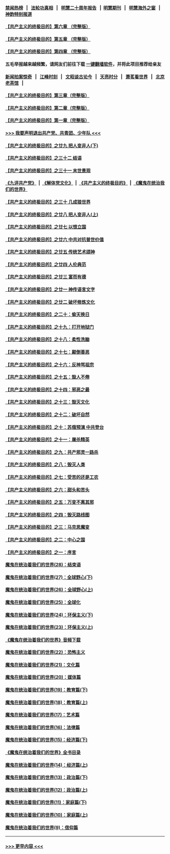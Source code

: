 #### [禁闻热榜](热点新闻.md?=0)  &nbsp;&nbsp;|&nbsp;&nbsp; [法轮功真相](https://github.com/gfw-breaker/truth/blob/master/README.md?=0) &nbsp;&nbsp;|&nbsp;&nbsp; [明慧二十周年报告](https://github.com/gfw-breaker/mh-reports/blob/master/README.md?=0) &nbsp;&nbsp;|&nbsp;&nbsp;[明慧期刊](https://github.com/gfw-breaker/mh-qikan) &nbsp;&nbsp;|&nbsp;&nbsp; [明慧海外之窗](https://github.com/gfw-breaker/mh-news/blob/master/README.md?=0) &nbsp;&nbsp;|&nbsp;&nbsp; [神韵特别报道](https://github.com/gfw-breaker/mh-news/blob/master/shenyun.md?=0)
#### [【共产主义的终极目的】第六章 （完整版）](../pages/nsc422/n11428913.md?t=03052032) 
#### [【共产主义的终极目的】第五章 （完整版）](../pages/nsc422/n11428912.md?t=03052032) 
#### [【共产主义的终极目的】第四章 （完整版）](../pages/nsc422/n11428907.md?t=03052032) 
#### 五毛举报越来越频繁，请网友们前往下载 [一键翻墙软件](https://github.com/gfw-breaker/ssr-accounts)，并将此项目推荐给亲友
#### [新闻拍案惊奇](https://github.com/gfw-breaker/banned-news/blob/master/pages/link4.md) &nbsp;&nbsp;|&nbsp;&nbsp; [江峰时刻](https://github.com/gfw-breaker/banned-news/blob/master/pages/link4.md) &nbsp;&nbsp;|&nbsp;&nbsp; [文昭谈古论今](https://github.com/gfw-breaker/banned-news/blob/master/pages/link4.md) &nbsp;&nbsp;|&nbsp;&nbsp; [天亮时分](https://github.com/gfw-breaker/banned-news/blob/master/pages/link4.md) &nbsp;&nbsp;|&nbsp;&nbsp; [萧茗看世界](https://github.com/gfw-breaker/banned-news/blob/master/pages/link4.md) &nbsp;&nbsp;|&nbsp;&nbsp; [北京老茶馆](https://github.com/gfw-breaker/banned-news/blob/master/pages/link4.md) &nbsp;&nbsp;|&nbsp;&nbsp; 
#### [【共产主义的终极目的】第三章（完整版）](../pages/nsc422/n11428848.md?t=03052032) 
#### [【共产主义的终极目的】第二章（完整版）](../pages/nsc422/n11428831.md?t=03052032) 
#### [【共产主义的终极目的】第一章（完整版）](../pages/nsc422/n11417651.md?t=03052032) 
#### [>>> 我要声明退出共产党、共青团、少年队 <<<](https://github.com/begood0513/goodnews/blob/master/quit/letter.md) 
#### [【共产主义的终极目的】之廿九 把人变非人(下)](../pages/nsc422/n11344140.md?t=03052032) 
#### [【共产主义的终极目的】之三十二 结语](../pages/nsc422/n11360535.md?t=03052032) 
#### [【共产主义的终极目的】之三十一 末世景观](../pages/nsc422/n11351129.md?t=03052032) 
#### [《九评共产党》](https://github.com/begood0513/9ping.md/blob/master/README.md) &nbsp;|&nbsp; [《解体党文化》](../../../../jtdwh.md/blob/master/README.md)  &nbsp;|&nbsp; [《共产主义的终极目的》](../../../../gczydzjmd.md/blob/master/README.md) &nbsp;|&nbsp; [《魔鬼在统治我们的世界》](../../../../mgztzwmdsj.md/blob/master/README.md) 
#### [【共产主义的终极目的】之三十 几成狼世界](../pages/nsc422/n11348280.md?t=03052032) 
#### [【共产主义的终极目的】之廿八 把人变非人(上)](../pages/nsc422/n11340492.md?t=03052032) 
#### [【共产主义的终极目的】之廿七 以恨立国](../pages/nsc422/n11336944.md?t=03052032) 
#### [【共产主义的终极目的】之廿六 中共对抗普世价值](../pages/nsc422/n11324785.md?t=03052032) 
#### [【共产主义的终极目的】之廿五 传统艺术颂神](../pages/nsc422/n11296396.md?t=03052032) 
#### [【共产主义的终极目的】之廿四 人伦典范](../pages/nsc422/n11296397.md?t=03052032) 
#### [【共产主义的终极目的】之廿三 富而有德](../pages/nsc422/n11283598.md?t=03052032) 
#### [【共产主义的终极目的】之廿一 神传语言文字](../pages/nsc422/n11263265.md?t=03052032) 
#### [【共产主义的终极目的】之廿二 破坏修炼文化](../pages/nsc422/n11245728.md?t=03052032) 
#### [【共产主义的终极目的】之二十：偷天换日](../pages/nsc422/n11238846.md?t=03052032) 
#### [【共产主义的终极目的】之十九：打开地狱门](../pages/nsc422/n11206376.md?t=03052032) 
#### [【共产主义的终极目的】之十八：柔性洗脑](../pages/nsc422/n11199994.md?t=03052032) 
#### [【共产主义的终极目的】之十七：颠倒善恶](../pages/nsc422/n11179782.md?t=03052032) 
#### [【共产主义的终极目的】之十六：反神骂祖宗](../pages/nsc422/n11166798.md?t=03052032) 
#### [【共产主义的终极目的】之十五：毁人不倦](../pages/nsc422/n11166792.md?t=03052032) 
#### [【共产主义的终极目的】之十四：邪恶之最](../pages/nsc422/n11150249.md?t=03052032) 
#### [【共产主义的终极目的】之十三：毁灭文化](../pages/nsc422/n11135227.md?t=03052032) 
#### [【共产主义的终极目的】之十二：破坏自然](../pages/nsc422/n11135214.md?t=03052032) 
#### [【共产主义的终极目的】之十：苏俄预演 中共登台](../pages/nsc422/n11118424.md?t=03052032) 
#### [【共产主义的终极目的】之十一：屠杀精英](../pages/nsc422/n11118442.md?t=03052032) 
#### [【共产主义的终极目的】之九：共产邪灵一路杀](../pages/nsc422/n11114139.md?t=03052032) 
#### [【共产主义的终极目的】之八：毁灭人类](../pages/nsc422/n11108503.md?t=03052032) 
#### [【共产主义的终极目的】之七：受苦的还是工农](../pages/nsc422/n11101809.md?t=03052032) 
#### [【共产主义的终极目的】之六：甜头和苦头](../pages/nsc422/n11096971.md?t=03052032) 
#### [【共产主义的终极目的】之五：万变不离其邪](../pages/nsc422/n11091285.md?t=03052032) 
#### [【共产主义的终极目的】之四：毁灭路线图](../pages/nsc422/n11086284.md?t=03052032) 
#### [【共产主义的终极目的】之三：马克思魔变](../pages/nsc422/n11061941.md?t=03052032) 
#### [【共产主义的终极目的】之二：中心之国](../pages/nsc422/n11047728.md?t=03052032) 
#### [【共产主义的终极目的】之一：序言](../pages/nsc422/n11086077.md?t=03052032) 
#### [魔鬼在统治着我们的世界(28)：结束语](../pages/nsc422/n10936246.md?t=03052032) 
#### [魔鬼在统治着我们的世界(27)：全球野心(下)](../pages/nsc422/n10928319.md?t=03052032) 
#### [魔鬼在统治着我们的世界(26)：全球野心(上)](../pages/nsc422/n10900318.md?t=03052032) 
#### [魔鬼在统治着我们的世界(25)：全球化](../pages/nsc422/n10788205.md?t=03052032) 
#### [魔鬼在统治着我们的世界(24)：环保主义(下)](../pages/nsc422/n10695307.md?t=03052032) 
#### [魔鬼在统治着我们的世界(23)：环保主义(上)](../pages/nsc422/n10688613.md?t=03052032) 
#### [《魔鬼在统治着我们的世界》音频下载](../pages/nsc422/n10635553.md?t=03052032) 
#### [魔鬼在统治着我们的世界(22)：恐怖主义](../pages/nsc422/n10614727.md?t=03052032) 
#### [魔鬼在统治着我们的世界(21)：文化篇](../pages/nsc422/n10597706.md?t=03052032) 
#### [魔鬼在统治着我们的世界(20)：媒体篇](../pages/nsc422/n10586579.md?t=03052032) 
#### [魔鬼在统治着我们的世界(19)：教育篇(下)](../pages/nsc422/n10564808.md?t=03052032) 
#### [魔鬼在统治着我们的世界(18)：教育篇(上)](../pages/nsc422/n10526970.md?t=03052032) 
#### [魔鬼在统治着我们的世界(17)：艺术篇](../pages/nsc422/n10499093.md?t=03052032) 
#### [魔鬼在统治着我们的世界(16)：法律篇](../pages/nsc422/n10485969.md?t=03052032) 
#### [魔鬼在统治着我们的世界(15)：经济篇(下)](../pages/nsc422/n10469975.md?t=03052032) 
#### [《魔鬼在统治着我们的世界》全书目录](../pages/nsc422/n10464261.md?t=03052032) 
#### [魔鬼在统治着我们的世界(14)：经济篇(上)](../pages/nsc422/n10457370.md?t=03052032) 
#### [魔鬼在统治着我们的世界(13)：政治篇(下)](../pages/nsc422/n10448270.md?t=03052032) 
#### [魔鬼在统治着我们的世界(12)：政治篇(上)](../pages/nsc422/n10444576.md?t=03052032) 
#### [魔鬼在统治着我们的世界(11)：家庭篇(下)](../pages/nsc422/n10440961.md?t=03052032) 
#### [魔鬼在统治着我们的世界(10)：家庭篇(上)](../pages/nsc422/n10435448.md?t=03052032) 
#### [魔鬼在统治着我们的世界(9)：信仰篇](../pages/nsc422/n10432159.md?t=03052032) 

----
#### [ >>> 更早内容 <<< ](../indexes/nsc422-earlier.md)
